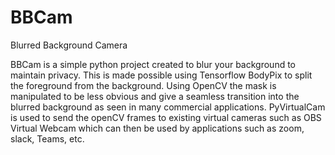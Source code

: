 # BBCam
Blurred Background Camera

BBCam is a simple python project created to blur your background to maintain privacy.
This is made possible using Tensorflow BodyPix to split the foreground from the background.
Using OpenCV the mask is manipulated to be less obvious and give a seamless transition into the blurred background as seen in many commercial applications.
PyVirtualCam is used to send the openCV frames to existing virtual cameras such as OBS Virtual Webcam which can then be used by applications such as zoom, slack, Teams, etc.
